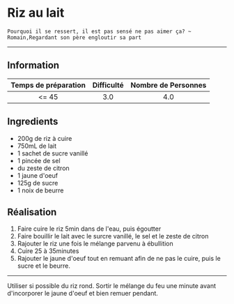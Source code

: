 # Riz au lait

`Pourquoi il se ressert, il est pas sensé ne pas aimer ça? ~ Romain,Regardant son père engloutir sa part`

---

## Information

| Temps de préparation  | Difficulté    | Nombre de Personnes |
|:---------------------:|:-------------:|:-------------------:|
| <= 45            | 3.0  | 4.0        |

## Ingredients

- 200g de riz à cuire
- 750mL de lait
- 1 sachet de sucre vanillé
- 1 pincée de sel
- du zeste de citron
- 1 jaune d'oeuf
- 125g de sucre
- 1 noix de beurre


## Réalisation

1. Faire cuire le riz 5min dans de l'eau, puis égoutter
1. Faire bouillir le lait avec le surcre vanillé, le sel et le zeste de citron
1. Rajouter le riz une fois le mélange parvenu à ébullition
1. Cuire 25 à 35minutes 
1. Rajouter le jaune d'oeuf tout en remuant afin de ne pas le cuire, puis le sucre et le beurre.


---

Utiliser si possible du riz rond. Sortir le mélange du feu une minute avant d'incorporer le jaune d'oeuf et bien remuer pendant.
